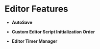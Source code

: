 # **Editor Features**

- **AutoSave**


- **Custom Editor Script Initialization Order**


- **Editor Timer Manager**

